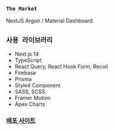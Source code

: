 ### `The Market`

NextJS Argon / Material Dashboard

## `사용 라이브러리`
- Next.js 14
- TypeScript
- React Query, React Hook Form, Recoil
- Firebase
- Prisma
- Styled Component
- SASS, SCSS
- Framer Motion
- Apex Charts

### [배포 사이트](the-market-omega.vercel.app)